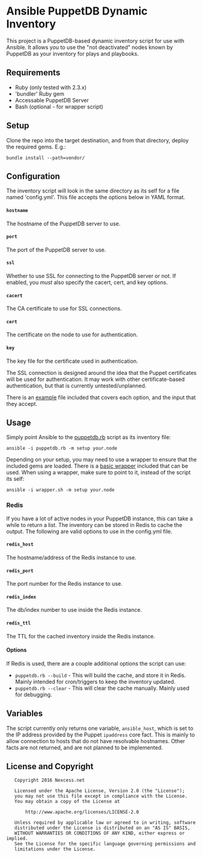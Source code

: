# Ansible PuppetDB Dynamic Inventory

This project is a PuppetDB-based dynamic inventory script for use with Ansible.  It allows you to use the "not deactivated" nodes known by PuppetDB as your inventory for plays and playbooks.

## Requirements

  * Ruby (only tested with 2.3.x)
  * 'bundler' Ruby gem
  * Accessable PuppetDB Server
  * Bash (optional - for wrapper script)

## Setup

Clone the repo into the target destination, and from that directory, deploy the required gems.  E.g.:

```
bundle install --path=vendor/
```

## Configuration

The inventory script will look in the same directory as its self for a file named 'config.yml'.  This file accepts the options below in YAML format.

#### `hostname`

The hostname of the PuppetDB server to use.

#### `port`

The port of the PuppetDB server to use.

#### `ssl`

Whether to use SSL for connecting to the PuppetDB server or not.  If enabled, you *must* also specify the cacert, cert, and key options.

#### `cacert`

The CA certificate to use for SSL connections.

#### `cert`

The certificate on the node to use for authentication.

#### `key`

The key file for the certificate used in authentication.

The SSL connection is designed around the idea that the Puppet certificates will be used for authentication.  It may work with other certificate-based authentication, but that is currently untested/unplanned.

There is an [example](example.yml) file included that covers each option, and the input that they accept.

## Usage

Simply point Ansible to the [puppetdb.rb](puppetdb.rb) script as its inventory file:

```
ansible -i puppetdb.rb -m setup your.node
```

Depending on your setup, you may need to use a wrapper to ensure that the included gems are loaded.  There is a [basic wrapper](wrapper.sh) included that can be used.  When using a wrapper, make sure to point to it, instead of the script its self:

```
ansible -i wrapper.sh -m setup your.node
```

### Redis

If you have a lot of active nodes in your PuppetDB instance, this can take a while to return a list.  The inventory can be stored in Redis to cache the output.  The following are valid options to use in the config.yml file.

#### `redis_host`

The hostname/address of the Redis instance to use.

#### `redis_port`

The port number for the Redis instance to use.

#### `redis_index`

The db/index number to use inside the Redis instance.

#### `redis_ttl`

The TTL for the cached inventory inside the Redis instance.

#### Options

If Redis is used, there are a couple additional options the script can use:

  * `puppetdb.rb --build` - This will build the cache, and store it in Redis.  Mainly intended for cron/triggers to keep the inventory updated.
  * `puppetdb.rb --clear` - This will clear the cache manually.  Mainly used for debugging.

## Variables

The script currently only returns one variable, `ansible_host`, which is set to the IP address provided by the Puppet `ipaddress` core fact.  This is mainly to allow connection to hosts that do not have resolvable hostnames.  Other facts are not returned, and are not planned to be implemented.

## License and Copyright

~~~
   Copyright 2016 Nexcess.net

   Licensed under the Apache License, Version 2.0 (the "License");
   you may not use this file except in compliance with the License.
   You may obtain a copy of the License at

       http://www.apache.org/licenses/LICENSE-2.0

   Unless required by applicable law or agreed to in writing, software
   distributed under the License is distributed on an "AS IS" BASIS,
   WITHOUT WARRANTIES OR CONDITIONS OF ANY KIND, either express or implied.
   See the License for the specific language governing permissions and
   limitations under the License.
~~~

